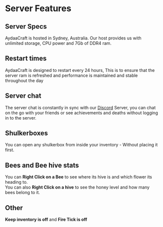 # Server Features

## Server Specs

AydaaCraft is hosted in Sydney, Australia. Our host provides us with unlimited storage, CPU power and 7Gb of DDR4 ram.

## Restart times

AydaaCraft is designed to restart every 24 hours, This is to ensure that the server ram is refreshed and performance is maintained and stable throughout the day

## Server chat

The server chat is constantly in sync with our [Discord](socials.md) Server, you can chat on the go with your friends or see achievements and deaths without logging in to the server.

## Shulkerboxes

You can open any shulkerbox from inside your inventory - Without placing it first.

## Bees and Bee hive stats

You can **Right Click on a Bee** to see where its hive is and which flower its heading to.\
You can also **Right Click on a hive** to see the honey level and how many bees belong to it.

## Other

**Keep inventory is off** and **Fire Tick is off**
